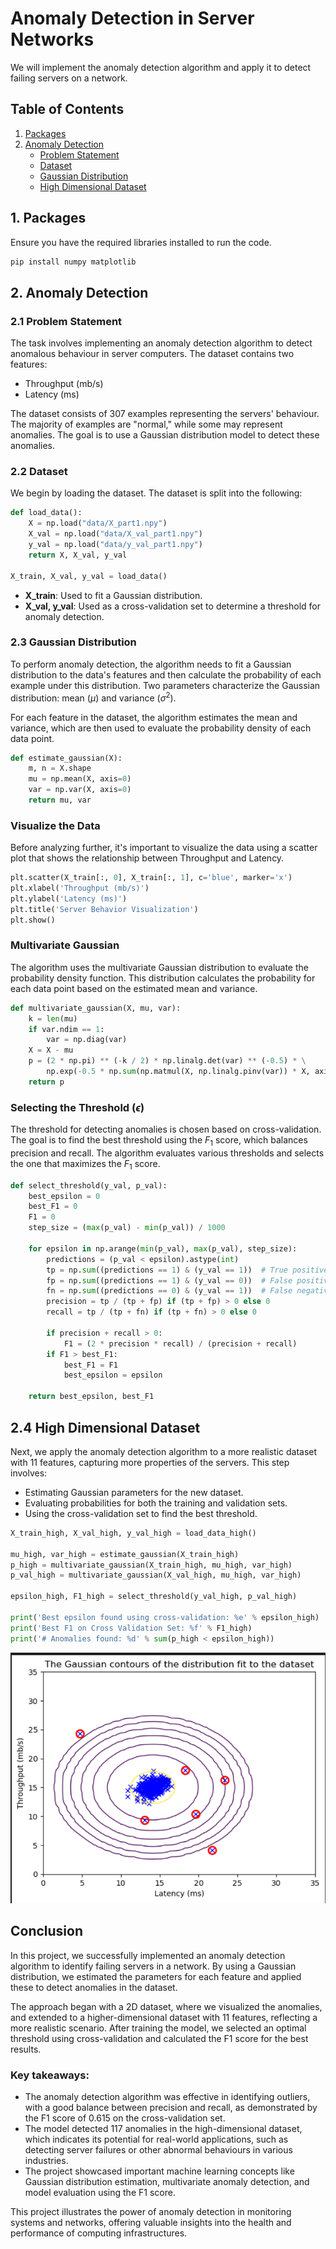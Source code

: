 # Anomaly Detection in Server Networks

We will implement the anomaly detection algorithm and apply it to detect failing servers on a network.

## Table of Contents
1. [Packages](#packages)
2. [Anomaly Detection](#anomaly-detection)
   - [Problem Statement](#problem-statement)
   - [Dataset](#dataset)
   - [Gaussian Distribution](#gaussian-distribution)
   -  [High Dimensional Dataset](#high-dimensional-dataset)

## 1. Packages

Ensure you have the required libraries installed to run the code.
```bash
pip install numpy matplotlib
```

## 2. Anomaly Detection

### 2.1 Problem Statement

The task involves implementing an anomaly detection algorithm to detect anomalous behaviour in server computers. The dataset contains two features:

- Throughput (mb/s)
- Latency (ms)

The dataset consists of 307 examples representing the servers' behaviour. The majority of examples are "normal," while some may represent anomalies. The goal is to use a Gaussian distribution model to detect these anomalies.

### 2.2 Dataset

We begin by loading the dataset. The dataset is split into the following:
```python
def load_data():
    X = np.load("data/X_part1.npy")
    X_val = np.load("data/X_val_part1.npy")
    y_val = np.load("data/y_val_part1.npy")
    return X, X_val, y_val

X_train, X_val, y_val = load_data()
```

- **X_train**: Used to fit a Gaussian distribution.
- **X_val, y_val**: Used as a cross-validation set to determine a threshold for anomaly detection.

### 2.3 Gaussian Distribution

To perform anomaly detection, the algorithm needs to fit a Gaussian distribution to the data's features and then calculate the probability of each example under this distribution. Two parameters characterize the Gaussian distribution: mean ($\mu$) and variance ($\sigma^2$).

For each feature in the dataset, the algorithm estimates the mean and variance, which are then used to evaluate the probability density of each data point.
```python
def estimate_gaussian(X): 
    m, n = X.shape 
    mu = np.mean(X, axis=0)
    var = np.var(X, axis=0)
    return mu, var
```

### Visualize the Data

Before analyzing further, it's important to visualize the data using a scatter plot that shows the relationship between Throughput and Latency.
```python
plt.scatter(X_train[:, 0], X_train[:, 1], c='blue', marker='x')
plt.xlabel('Throughput (mb/s)')
plt.ylabel('Latency (ms)')
plt.title('Server Behavior Visualization')
plt.show()
```

### Multivariate Gaussian

The algorithm uses the multivariate Gaussian distribution to evaluate the probability density function. This distribution calculates the probability for each data point based on the estimated mean and variance.
```python
def multivariate_gaussian(X, mu, var):
    k = len(mu)
    if var.ndim == 1:
        var = np.diag(var)
    X = X - mu
    p = (2 * np.pi) ** (-k / 2) * np.linalg.det(var) ** (-0.5) * \
        np.exp(-0.5 * np.sum(np.matmul(X, np.linalg.pinv(var)) * X, axis=1))
    return p
```

### Selecting the Threshold ($\epsilon$)

The threshold for detecting anomalies is chosen based on cross-validation. The goal is to find the best threshold using the $F_1$ score, which balances precision and recall. The algorithm evaluates various thresholds and selects the one that maximizes the $F_1$ score.
```python
def select_threshold(y_val, p_val): 
    best_epsilon = 0
    best_F1 = 0
    F1 = 0
    step_size = (max(p_val) - min(p_val)) / 1000
    
    for epsilon in np.arange(min(p_val), max(p_val), step_size):
        predictions = (p_val < epsilon).astype(int)
        tp = np.sum((predictions == 1) & (y_val == 1))  # True positives
        fp = np.sum((predictions == 1) & (y_val == 0))  # False positives
        fn = np.sum((predictions == 0) & (y_val == 1))  # False negatives
        precision = tp / (tp + fp) if (tp + fp) > 0 else 0
        recall = tp / (tp + fn) if (tp + fn) > 0 else 0
        
        if precision + recall > 0:
            F1 = (2 * precision * recall) / (precision + recall)
        if F1 > best_F1:
            best_F1 = F1
            best_epsilon = epsilon

    return best_epsilon, best_F1
```

## 2.4 High Dimensional Dataset

Next, we apply the anomaly detection algorithm to a more realistic dataset with 11 features, capturing more properties of the servers. This step involves:

- Estimating Gaussian parameters for the new dataset.
- Evaluating probabilities for both the training and validation sets.
- Using the cross-validation set to find the best threshold.
```python
X_train_high, X_val_high, y_val_high = load_data_high()

mu_high, var_high = estimate_gaussian(X_train_high)
p_high = multivariate_gaussian(X_train_high, mu_high, var_high)
p_val_high = multivariate_gaussian(X_val_high, mu_high, var_high)

epsilon_high, F1_high = select_threshold(y_val_high, p_val_high)

print('Best epsilon found using cross-validation: %e' % epsilon_high)
print('Best F1 on Cross Validation Set: %f' % F1_high)
print('# Anomalies found: %d' % sum(p_high < epsilon_high))
```

![Anomaly Detection Results](Anamolies.png)

## Conclusion

In this project, we successfully implemented an anomaly detection algorithm to identify failing servers in a network. By using a Gaussian distribution, we estimated the parameters for each feature and applied these to detect anomalies in the dataset.

The approach began with a 2D dataset, where we visualized the anomalies, and extended to a higher-dimensional dataset with 11 features, reflecting a more realistic scenario. After training the model, we selected an optimal threshold using cross-validation and calculated the F1 score for the best results.

### Key takeaways:
- The anomaly detection algorithm was effective in identifying outliers, with a good balance between precision and recall, as demonstrated by the F1 score of 0.615 on the cross-validation set.
- The model detected 117 anomalies in the high-dimensional dataset, which indicates its potential for real-world applications, such as detecting server failures or other abnormal behaviours in various industries.
- The project showcased important machine learning concepts like Gaussian distribution estimation, multivariate anomaly detection, and model evaluation using the F1 score.

This project illustrates the power of anomaly detection in monitoring systems and networks, offering valuable insights into the health and performance of computing infrastructures.

